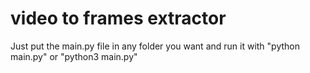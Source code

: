 # video to frames extractor

Just put the main.py file in any folder you want and run it with "python main.py" or "python3 main.py"